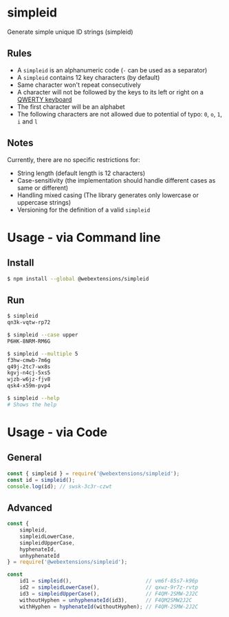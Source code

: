# simpleid
Generate simple unique ID strings (simpleid)

## Rules
* A `simpleid` is an alphanumeric code (`-` can be used as a separator)
* A `simpleid` contains 12 key characters (by default)
* Same character won't repeat consecutively
* A character will not be followed by the keys to its left or right on a [QWERTY keyboard](https://en.wikipedia.org/wiki/QWERTY)
* The first character will be an alphabet
* The following characters are not allowed due to potential of typo: `0`, `o`, `1`, `i` and `l`

## Notes
Currently, there are no specific restrictions for:
* String length (default length is 12 characters)
* Case-sensitivity (the implementation should handle different cases as same or different)
* Handling mixed casing (The library generates only lowercase or uppercase strings)
* Versioning for the definition of a valid `simpleid`

# Usage - via Command line

## Install
```sh
$ npm install --global @webextensions/simpleid
```

## Run
```sh
$ simpleid
qn3k-vqtw-rp72
```

```sh
$ simpleid --case upper
P6HK-8NRM-RM6G
```

```sh
$ simpleid --multiple 5
f3hw-cmwb-7m6g
q49j-2tc7-wx8s
kgvj-n4cj-5xs5
wjzb-w6jz-fjv8
qsk4-x59m-pvp4
```

```sh
$ simpleid --help
# Shows the help
```

# Usage - via Code

## General
```js
const { simpleid } = require('@webextensions/simpleid');
const id = simpleid();
console.log(id); // swsk-3c3r-czwt
```

## Advanced
```js
const {
    simpleid,
    simpleidLowerCase,
    simpleidUpperCase,
    hyphenateId,
    unhyphenateId
} = require('@webextensions/simpleid');

const
    id1 = simpleid(),                        // vm6f-85s7-k96p
    id2 = simpleidLowerCase(),               // qxwz-9r7z-rvtp
    id3 = simpleidUpperCase(),               // F4QM-2SMW-2J2C
    withoutHyphen = unhyphenateId(id3),      // F4QM2SMW2J2C
    withHyphen = hyphenateId(withoutHyphen); // F4QM-2SMW-2J2C
```
